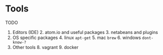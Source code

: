 # Tools

TODO
1. Editors (IDE)
    2. atom.io and useful packages
    3. netabeans and plugins
3. OS specific packages
    4. linux `apt-get`
    5. mac `brew`
    6. windows `dont-know-?`
7. Other tools
    8. vagrant
    9. docker

